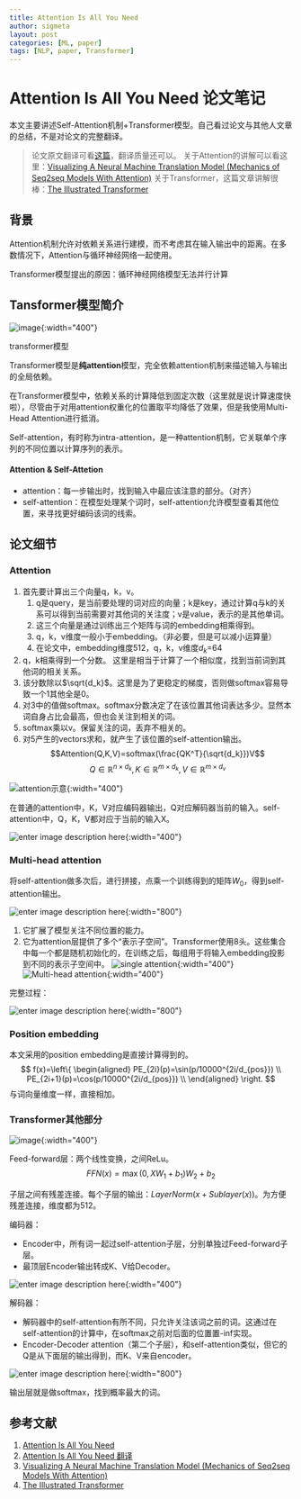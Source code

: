 ```yaml
---
title: Attention Is All You Need
author: sigmeta
layout: post
categories: [ML, paper]
tags: [NLP, paper, Transformer]
---
```


# Attention Is All You Need 论文笔记
本文主要讲述Self-Attention机制+Transformer模型。自己看过论文与其他人文章的总结，不是对论文的完整翻译。

> 论文原文翻译可看[这篇](https://www.yiyibooks.cn/yiyibooks/Attention_Is_All_You_Need/index.html)，翻译质量还可以。
> 关于Attention的讲解可以看这里：[Visualizing A Neural Machine Translation Model (Mechanics of Seq2seq Models With Attention)](https://jalammar.github.io/visualizing-neural-machine-translation-mechanics-of-seq2seq-models-with-attention/)
> 关于Transformer，这篇文章讲解很棒：[The Illustrated Transformer](https://jalammar.github.io/illustrated-transformer/)

## 背景
Attention机制允许对依赖关系进行建模，而不考虑其在输入输出中的距离。在多数情况下，Attention与循环神经网络一起使用。

Transformer模型提出的原因：循环神经网络模型无法并行计算

## Tansformer模型简介


![image](https://github.com/sigmeta/PaperNotes/raw/master/image/attention/transformer.PNG){:width="400"}


transformer模型


Transformer模型是**纯attention**模型，完全依赖attention机制来描述输入与输出的全局依赖。

在Transformer模型中，依赖关系的计算降低到固定次数（这里就是说计算速度快啦），尽管由于对用attention权重化的位置取平均降低了效果，但是我使用Multi-Head Attention进行抵消。

Self-attention，有时称为intra-attention，是一种attention机制，它关联单个序列的不同位置以计算序列的表示。

#### Attention & Self-Attetion

- attention：每一步输出时，找到输入中最应该注意的部分。（对齐）
- self-attention：在模型处理某个词时，self-attention允许模型查看其他位置，来寻找更好编码该词的线索。

## 论文细节

### Attention

1. 首先要计算出三个向量q，k，v。
    1. q是query，是当前要处理的词对应的向量；k是key，通过计算q与k的关系可以得到当前需要对其他词的关注度；v是value，表示的是其他单词。
    2. 这三个向量是通过训练出三个矩阵与词的embedding相乘得到。
    3. q，k，v维度一般小于embedding。（非必要，但是可以减小运算量）
    4. 在论文中，embedding维度512，q，k，v维度$d_k$=64
2. q，k相乘得到一个分数。 这里是相当于计算了一个相似度，找到当前词到其他词的相关关系。
3. 该分数除以$\sqrt{d_k}$。这里是为了更稳定的梯度，否则做softmax容易导致一个1其他全是0。
4. 对3中的值做softmax。softmax分数决定了在该位置其他词表达多少。显然本词自身占比会最高，但也会关注到相关的词。
5. softmax乘以v。保留关注的词，丢弃不相关的。
6. 对5产生的vectors求和，就产生了该位置的self-attention输出。
$$Attention(Q,K,V)=softmax(\frac{QK^T}{\sqrt{d_k}})V$$
$$Q \in \mathbb{R}^{n\times d_k}, K \in \mathbb{R}^{m\times d_k},V \in \mathbb{R}^{m\times d_v}$$

![attention示意](https://github.com/sigmeta/PaperNotes/raw/master/image/attention/self-attention-matrix-calculation-2.png){:width="400"}

在普通的attention中，K，V对应编码器输出，Q对应解码器当前的输入。self-attention中，Q，K，V都对应于当前的输入X。

![enter image description here](https://github.com/sigmeta/PaperNotes/raw/master/image/attention/self-attention-matrix-calculation.png){:width="400"}

### Multi-head attention
将self-attention做多次后，进行拼接，点乘一个训练得到的矩阵$W_0$，得到self-attention输出。

![enter image description here](https://github.com/sigmeta/PaperNotes/raw/master/image/attention/transformer_attention_heads_weight_matrix_o.png){:width="800"}

1. 它扩展了模型关注不同位置的能力。
2. 它为attention层提供了多个“表示子空间”。Transformer使用8头。这些集合中每一个都是随机初始化的，在训练之后，每组用于将输入embedding投影到不同的表示子空间中。
![single attention](https://github.com/sigmeta/PaperNotes/raw/master/image/attention/transformer_self-attention_visualization.png){:width="400"}
![Multi-head attention](https://github.com/sigmeta/PaperNotes/raw/master/image/attention/transformer_self-attention_visualization_3.png){:width="400"}

完整过程：

![enter image description here](https://github.com/sigmeta/PaperNotes/raw/master/image/attention/transformer_multi-headed_self-attention-recap.png){:width="800"}

### Position embedding
本文采用的position embedding是直接计算得到的。
$$ f(x)=\left\{
\begin{aligned}
PE_{2i}(p)=\sin(p/10000^{2i/d_{pos}}) \\
PE_{2i+1}(p)=\cos(p/10000^{2i/d_{pos}}) \\
\end{aligned}
\right.
$$
与词向量维度一样，直接相加。

### Transformer其他部分

![image](https://github.com/sigmeta/PaperNotes/raw/master/image/attention/transformer.PNG){:width="400"}

Feed-forward层：两个线性变换，之间ReLu。
$$FFN(x)=\max(0,XW_1+b_1)W_2+b_2$$

子层之间有残差连接。每个子层的输出：$LayerNorm(x+Sublayer(x))$。为方便残差连接，维度都为512。

编码器：
- Encoder中，所有词一起过self-attention子层，分别单独过Feed-forward子层。
- 最顶层Encoder输出转成K、V给Decoder。

![enter image description here](https://github.com/sigmeta/PaperNotes/raw/master/image/attention/transformer_resideual_layer_norm_2.png){:width="400"}

解码器：
- 解码器中的self-attention有所不同，只允许关注该词之前的词。这通过在self-attention的计算中，在softmax之前对后面的位置置-inf实现。
- Encoder-Decoder attention（第二个子层），和self-attention类似，但它的Q是从下面层的输出得到，而K、V来自encoder。

![enter image description here](https://github.com/sigmeta/PaperNotes/raw/master/image/attention/transformer_resideual_layer_norm_3.png){:width="800"}

输出层就是做softmax，找到概率最大的词。


## 参考文献
1. [Attention Is All You Need](https://arxiv.org/pdf/1706.03762.pdf)
2. [Attention Is All You Need 翻译](https://www.yiyibooks.cn/yiyibooks/Attention_Is_All_You_Need/index.html)
3. [Visualizing A Neural Machine Translation Model (Mechanics of Seq2seq Models With Attention)](https://jalammar.github.io/visualizing-neural-machine-translation-mechanics-of-seq2seq-models-with-attention/)
4. [The Illustrated Transformer](https://jalammar.github.io/illustrated-transformer/)



